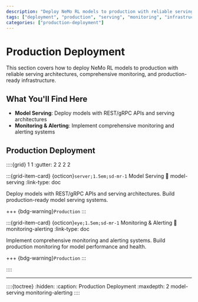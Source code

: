 ```yaml
---
description: "Deploy NeMo RL models to production with reliable serving architectures and comprehensive monitoring"
tags: ["deployment", "production", "serving", "monitoring", "infrastructure"]
categories: ["production-deployment"]
---
```


# Production Deployment

This section covers how to deploy NeMo RL models to production with reliable serving architectures, comprehensive monitoring, and production-ready infrastructure.

## What You'll Find Here

- **Model Serving**: Deploy models with REST/gRPC APIs and serving architectures
- **Monitoring & Alerting**: Implement comprehensive monitoring and alerting systems

## Production Deployment

::::{grid} 1 1
:gutter: 2 2 2 2

:::{grid-item-card} {octicon}`server;1.5em;sd-mr-1` Model Serving
:link: model-serving
:link-type: doc

Deploy models with REST/gRPC APIs and serving architectures. Build production-ready model serving systems.

+++
{bdg-warning}`Production`
:::

:::{grid-item-card} {octicon}`eye;1.5em;sd-mr-1` Monitoring & Alerting
:link: monitoring-alerting
:link-type: doc

Implement comprehensive monitoring and alerting systems. Build production monitoring for model performance and health.

+++
{bdg-warning}`Production`
:::

::::

---

::::{toctree}
:hidden:
:caption: Production Deployment
:maxdepth: 2
model-serving
monitoring-alerting
::::